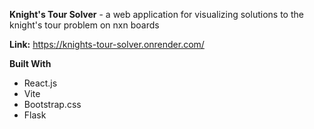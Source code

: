 **Knight's Tour Solver** - a web application for visualizing solutions to the knight's tour problem on nxn boards

**Link:** https://knights-tour-solver.onrender.com/

  **Built With**
* React.js
* Vite
* Bootstrap.css
* Flask